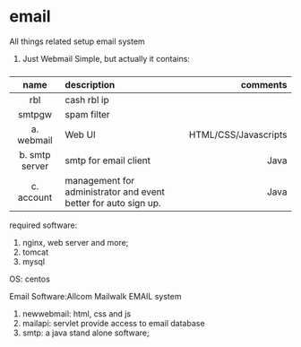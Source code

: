 # email
All things related setup email system
1. Just Webmail
Simple, but actually it contains:
###
| name | description |comments|
|:------:|:------|-------:|
| rbl | cash rbl ip |     |
| smtpgw | spam filter |     |
|a. webmail | Web UI | HTML/CSS/Javascripts|
|b. smtp server| smtp for email client|Java|
|c. account |management for administrator and event better for auto sign up.|Java|

required software:
1. nginx, web server and more;
2. tomcat
3. mysql

OS: 
centos

Email Software:Allcom Mailwalk EMAIL system
1. newwebmail: html, css and js
2. mailapi: servlet provide access to email database
3. smtp: a java stand alone software;
